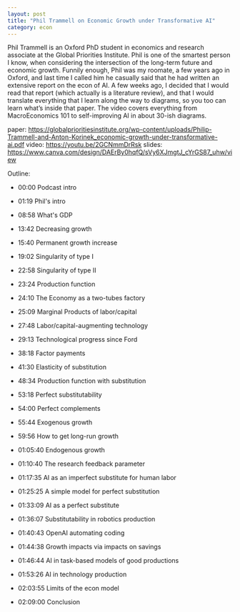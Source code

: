 ```yaml
---
layout: post
title: "Phil Trammell on Economic Growth under Transformative AI"
category: econ
---
```


Phil Trammell is an Oxford PhD student in economics and research associate at the Global Priorities Institute. Phil is one of the smartest person I know, when considering the intersection of the long-term future and economic growth. Funnily enough, Phil was my roomate, a few years ago in Oxford, and last time I called him he casually said that he had written an extensive report on the econ of AI. A few weeks ago, I decided that I would read that report (which actually is a literature review), and that I would translate everything that I learn along the way to diagrams, so you too can learn what’s inside that paper. The video covers everything from MacroEconomics 101 to self-improving AI in about 30-ish diagrams.

paper: https://globalprioritiesinstitute.org/wp-content/uploads/Philip-Trammell-and-Anton-Korinek_economic-growth-under-transformative-ai.pdf video: https://youtu.be/2GCNmmDrRsk slides: https://www.canva.com/design/DAErBy0hqfQ/sVy6XJmgtJ_cYrGS87_uhw/view

Outline:

- 00:00 Podcast intro

- 01:19 Phil's intro

- 08:58 What's GDP

- 13:42 Decreasing growth

- 15:40 Permanent growth increase

- 19:02 Singularity of type I

- 22:58 Singularity of type II

- 23:24 Production function

- 24:10 The Economy as a two-tubes factory

- 25:09 Marginal Products of labor/capital

- 27:48 Labor/capital-augmenting technology

- 29:13 Technological progress since Ford

- 38:18 Factor payments

- 41:30 Elasticity of substitution

- 48:34 Production function with substitution

- 53:18 Perfect substitutability

- 54:00 Perfect complements

- 55:44 Exogenous growth

- 59:56 How to get long-run growth

- 01:05:40 Endogenous growth

- 01:10:40 The research feedback parameter

- 01:17:35 AI as an imperfect substitute for human labor

- 01:25:25 A simple model for perfect substitution

- 01:33:09 AI as a perfect substitute

- 01:36:07 Substitutability in robotics production

- 01:40:43 OpenAI automating coding

- 01:44:38 Growth impacts via impacts on savings

- 01:46:44 AI in task-based models of good productions

- 01:53:26 AI in technology production

- 02:03:55 Limits of the econ model

- 02:09:00 Conclusion